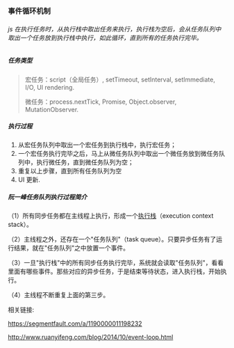 ### 事件循环机制

###### js 在执行任务时，从执行栈中取出任务来执行，执行栈为空后，会从任务队列中取出一个任务放到执行栈中执行，如此循环，直到所有的任务执行完毕。

##### 任务类型

>宏任务：script（全局任务）, setTimeout, setInterval, setImmediate, I/O, UI rendering.
>
>微任务：process.nextTick, Promise, Object.observer, MutationObserver.

##### 执行过程

1. 从宏任务队列中取出一个宏任务到执行栈中，执行宏任务；
2. 一个宏任务执行完毕之后，马上从微任务队列中取出一个微任务放到微任务队列中，执行微任务，直到微任务队列为空；
3. 重复以上步骤，直到所有任务队列为空
4. UI 更新.

##### 阮一峰任务队列执行过程简介

（1）所有同步任务都在主线程上执行，形成一个[执行栈](http://www.ruanyifeng.com/blog/2013/11/stack.html)（execution context stack）。

（2）主线程之外，还存在一个"任务队列"（task queue）。只要异步任务有了运行结果，就在"任务队列"之中放置一个事件。

（3）一旦"执行栈"中的所有同步任务执行完毕，系统就会读取"任务队列"，看看里面有哪些事件。那些对应的异步任务，于是结束等待状态，进入执行栈，开始执行。

（4）主线程不断重复上面的第三步。



相关链接:

https://segmentfault.com/a/1190000011198232

http://www.ruanyifeng.com/blog/2014/10/event-loop.html

